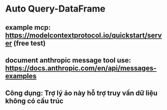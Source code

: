 # Auto Query-DataFrame
 
## example mcp: https://modelcontextprotocol.io/quickstart/server (free test)
## document anthropic message tool use: https://docs.anthropic.com/en/api/messages-examples 

## Công dụng: Trợ lý ảo này hỗ trợ truy vấn dữ liệu không có cấu trúc
